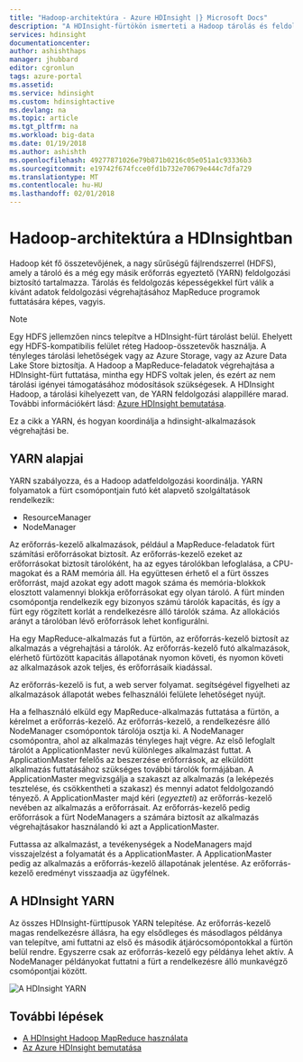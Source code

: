 ```yaml
---
title: "Hadoop-architektúra - Azure HDInsight |} Microsoft Docs"
description: "A HDInsight-fürtökön ismerteti a Hadoop tárolás és feldolgozás céljából."
services: hdinsight
documentationcenter: 
author: ashishthaps
manager: jhubbard
editor: cgronlun
tags: azure-portal
ms.assetid: 
ms.service: hdinsight
ms.custom: hdinsightactive
ms.devlang: na
ms.topic: article
ms.tgt_pltfrm: na
ms.workload: big-data
ms.date: 01/19/2018
ms.author: ashishth
ms.openlocfilehash: 49277871026e79b871b0216c05e051a1c93336b3
ms.sourcegitcommit: e19742f674fcce0fd1b732e70679e444c7dfa729
ms.translationtype: MT
ms.contentlocale: hu-HU
ms.lasthandoff: 02/01/2018
---
```

# <a name="hadoop-architecture-in-hdinsight"></a>Hadoop-architektúra a HDInsightban

Hadoop két fő összetevőjének, a nagy sűrűségű fájlrendszerrel (HDFS), amely a tároló és a még egy másik erőforrás egyeztető (YARN) feldolgozási biztosító tartalmazza. Tárolás és feldolgozás képességekkel fürt válik a kívánt adatok feldolgozási végrehajtásához MapReduce programok futtatására képes, vagyis.

> [!NOTE]
> Egy HDFS jellemzően nincs telepítve a HDInsight-fürt tárolást belül. Ehelyett egy HDFS-kompatibilis felület réteg Hadoop-összetevők használja. A tényleges tárolási lehetőségek vagy az Azure Storage, vagy az Azure Data Lake Store biztosítja. A Hadoop a MapReduce-feladatok végrehajtása a HDInsight-fürt futtatása, mintha egy HDFS voltak jelen, és ezért az nem tárolási igényei támogatásához módosítások szükségesek. A HDInsight Hadoop, a tárolási kihelyezett van, de YARN feldolgozási alappillére marad. További információkért lásd: [Azure HDInsight bemutatása](hadoop/apache-hadoop-introduction.md).

Ez a cikk a YARN, és hogyan koordinálja a hdinsight-alkalmazások végrehajtási be.

## <a name="yarn-basics"></a>YARN alapjai 

YARN szabályozza, és a Hadoop adatfeldolgozási koordinálja. YARN folyamatok a fürt csomópontjain futó két alapvető szolgáltatások rendelkezik: 

* ResourceManager 
* NodeManager

Az erőforrás-kezelő alkalmazások, például a MapReduce-feladatok fürt számítási erőforrásokat biztosít. Az erőforrás-kezelő ezeket az erőforrásokat biztosít tárolóként, ha az egyes tárolókban lefoglalása, a CPU-magokat és a RAM memória áll. Ha együttesen érhető el a fürt összes erőforrást, majd azokat egy adott magok száma és memória-blokkok elosztott valamennyi blokkja erőforrásokat egy olyan tároló. A fürt minden csomópontja rendelkezik egy bizonyos számú tárolók kapacitás, és így a fürt egy rögzített korlát a rendelkezésre álló tárolók száma. Az allokációs arányt a tárolóban lévő erőforrások lehet konfigurálni. 

Ha egy MapReduce-alkalmazás fut a fürtön, az erőforrás-kezelő biztosít az alkalmazás a végrehajtási a tárolók. Az erőforrás-kezelő futó alkalmazások, elérhető fürtözött kapacitás állapotának nyomon követi, és nyomon követi az alkalmazások azok teljes, és erőforrásaik kiadással. 

Az erőforrás-kezelő is fut, a web server folyamat. segítségével figyelheti az alkalmazások állapotát webes felhasználói felülete lehetőséget nyújt. 

Ha a felhasználó elküld egy MapReduce-alkalmazás futtatása a fürtön, a kérelmet a erőforrás-kezelő. Az erőforrás-kezelő, a rendelkezésre álló NodeManager csomópontok tárolója osztja ki. A NodeManager csomópontra, ahol az alkalmazás tényleges hajt végre. Az első lefoglalt tárolót a ApplicationMaster nevű különleges alkalmazást futtat. A ApplicationMaster felelős az beszerzése erőforrások, az elküldött alkalmazás futtatásához szükséges további tárolók formájában. A ApplicationMaster megvizsgálja a szakaszt az alkalmazás (a leképezés tesztelése, és csökkentheti a szakasz) és mennyi adatot feldolgozandó tényező. A ApplicationMaster majd kéri (*egyezteti*) az erőforrás-kezelő nevében az alkalmazás a erőforrásait. Az erőforrás-kezelő pedig erőforrások a fürt NodeManagers a számára biztosít az alkalmazás végrehajtásakor használandó ki azt a ApplicationMaster. 

Futtassa az alkalmazást, a tevékenységek a NodeManagers majd visszajelzést a folyamatát és a ApplicationMaster. A ApplicationMaster pedig az alkalmazás a erőforrás-kezelő állapotának jelentése. Az erőforrás-kezelő eredményt visszaadja az ügyfélnek.

## <a name="yarn-on-hdinsight"></a>A HDInsight YARN

Az összes HDInsight-fürttípusok YARN telepítése. Az erőforrás-kezelő magas rendelkezésre állásra, ha egy elsődleges és másodlagos példánya van telepítve, ami futtatni az első és második átjárócsomópontokkal a fürtön belül rendre. Egyszerre csak az erőforrás-kezelő egy példánya lehet aktív. A NodeManager példányokat futtatni a fürt a rendelkezésre álló munkavégző csomópontjai között.

![A HDInsight YARN](./media/hdinsight-hadoop-architecture/yarn-on-hdinsight.png)

## <a name="next-steps"></a>További lépések

* [A HDInsight Hadoop MapReduce használata](hadoop/hdinsight-use-mapreduce.md)
* [Az Azure HDInsight bemutatása](hadoop/apache-hadoop-introduction.md)
